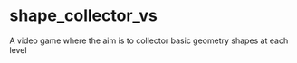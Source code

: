 # shape_collector_vs
A video game where the aim is to collector basic geometry shapes at each level
